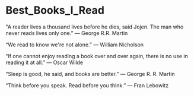 # Best_Books_I_Read
"A reader lives a thousand lives before he dies, said Jojen. The man who never reads lives only one.”
― George R.R. Martin

“We read to know we're not alone.”
― William Nicholson

“If one cannot enjoy reading a book over and over again, there is no use in reading it at all.”
― Oscar Wilde

“Sleep is good, he said, and books are better.”
― George R. R. Martin

“Think before you speak. Read before you think.”
― Fran Lebowitz
